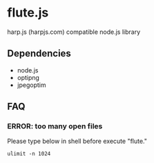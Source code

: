 flute.js
========

harp.js (harpjs.com) compatible node.js library

## Dependencies

- node.js
- optipng
- jpegoptim

## FAQ

### ERROR: too many open files

Please type below in shell before execute "flute."

```
ulimit -n 1024
```

